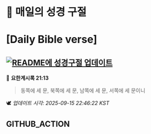 # 🙏 매일의 성경 구절
# [Daily Bible verse]
## [![README에 성경구절 업데이트](https://github.com/DONGSUKA/first_test/actions/workflows/update-readme-bible.yml/badge.svg)](https://github.com/DONGSUKA/first_test/actions/workflows/update-readme-bible.yml)
<!-- START_BIBLE_VERSE -->
📖 **요한계시록 21:13**
> 동쪽에 세 문, 북쪽에 세 문, 남쪽에 세 문, 서쪽에 세 문이니

🕊️ _업데이트 시각: 2025-09-15 22:46:22 KST_
  <!-- END_BIBLE_VERSE -->
## GITHUB_ACTION
